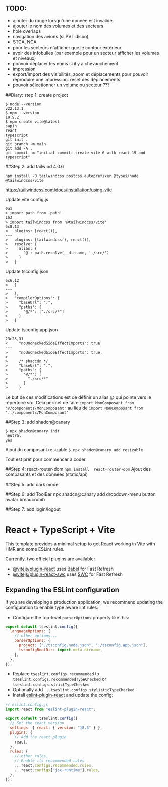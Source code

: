 ## TODO:

- ajouter du rouge lorsqu'une donnée est invalide.
- ajouter le nom des volumes et des secteurs
- hole overlaps
- navigation des avions (si PVT dispo)
- STCA, NCA
- pour les secteurs n'afficher que le contour extérieur
- avoir des infobulles (par exemple pour un secteur afficher les volumes et niveaux)
- pouvoir déplacer les noms si il y a chevauchement.
- impression
- export/import des visibilités, zoom et déplacements pour pouvoir reproduire une impression. reset des déplacements
- pouvoir sélectionner un volume ou secteur ???

##Diary: step 1: create project

```
$ node --version
v22.13.1
$ npm --version
10.9.2
$ npm create vite@latest
sapin
react
typescript
git init .
git branch -m main
git add -A .
git commit -m "initial commit: create vite 6 with react 19 and typescript"
```

##Step 2: add tailwind 4.0.6

```
npm install -D tailwindcss postcss autoprefixer @types/node @tailwindcss/vite
```

https://tailwindcss.com/docs/installation/using-vite

Update vite.config.js

```
0a1
> import path from 'path'
1a3
> import tailwindcss from '@tailwindcss/vite'
6c8,13
<   plugins: [react()],
---
>   plugins: [tailwindcss(), react()],
>   resolve: {
>     alias: {
>       '@': path.resolve(__dirname, './src/')
>     }
>   }
```

Update tsconfig.json

```
6c6,12
<   ]
---
>   ],
>   "compilerOptions": {
>     "baseUrl": ".",
>     "paths": {
>       "@/*": ["./src/*"]
>     }
>   }
```

Update tsconfig.app.json

```
23c23,31
<     "noUncheckedSideEffectImports": true
---
>     "noUncheckedSideEffectImports": true,
>
>     /* shadcdn */
>     "baseUrl": ".",
>     "paths": {
>       "@/*": [
>         "./src/*"
>       ]
>     }
```

Le but de ces modifications est de définir un alias @ qui pointe vers le répertoire src.
Cela permet de faire
`import MonComposant from '@/components/MonComposant'`
au lieu de
`import MonComposant from '../components/MonComposant'`

##Step 3: add shadcn@canary

```
$ npx shadcn@canary init
neutral
yes
```

Ajout du composant resizable
`$ npx shadcn@canary add resizable`

Tout est prét pour commencer à coder.

##Step 4: react-router-dom
`npm install  react-router-dom`
Ajout des compasants et des données (static/api)

##Step 5: add dark mode

##Step 6: add ToolBar
npx shadcn@canary add dropdown-menu button avatar breadcrumb

##Step 7: add login/logout

# React + TypeScript + Vite

This template provides a minimal setup to get React working in Vite with HMR and some ESLint rules.

Currently, two official plugins are available:

- [@vitejs/plugin-react](https://github.com/vitejs/vite-plugin-react/blob/main/packages/plugin-react/README.md) uses [Babel](https://babeljs.io/) for Fast Refresh
- [@vitejs/plugin-react-swc](https://github.com/vitejs/vite-plugin-react-swc) uses [SWC](https://swc.rs/) for Fast Refresh

## Expanding the ESLint configuration

If you are developing a production application, we recommend updating the configuration to enable type aware lint rules:

- Configure the top-level `parserOptions` property like this:

```js
export default tseslint.config({
  languageOptions: {
    // other options...
    parserOptions: {
      project: ["./tsconfig.node.json", "./tsconfig.app.json"],
      tsconfigRootDir: import.meta.dirname,
    },
  },
});
```

- Replace `tseslint.configs.recommended` to `tseslint.configs.recommendedTypeChecked` or `tseslint.configs.strictTypeChecked`
- Optionally add `...tseslint.configs.stylisticTypeChecked`
- Install [eslint-plugin-react](https://github.com/jsx-eslint/eslint-plugin-react) and update the config:

```js
// eslint.config.js
import react from "eslint-plugin-react";

export default tseslint.config({
  // Set the react version
  settings: { react: { version: "18.3" } },
  plugins: {
    // Add the react plugin
    react,
  },
  rules: {
    // other rules...
    // Enable its recommended rules
    ...react.configs.recommended.rules,
    ...react.configs["jsx-runtime"].rules,
  },
});
```
